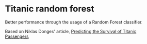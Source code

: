 # Titanic random forest

Better performance through the usage of a Random Forest classifier.

Based on Niklas Donges' article, [Predicting the Survival of Titanic Passengers](https://towardsdatascience.com/predicting-the-survival-of-titanic-passengers-30870ccc7e8)
